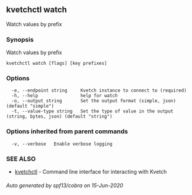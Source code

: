 ## kvetchctl watch

Watch values by prefix

### Synopsis

Watch values by prefix

```
kvetchctl watch [flags] [key prefixes]
```

### Options

```
  -e, --endpoint string     Kvetch instance to connect to (required)
  -h, --help                help for watch
  -o, --output string       Set the output format (simple, json) (default "simple")
  -t, --value-type string   Set the type of value in the output (string, bytes, json) (default "string")
```

### Options inherited from parent commands

```
  -v, --verbose   Enable verbose logging
```

### SEE ALSO

* [kvetchctl](kvetchctl.md)	 - Command line interface for interacting with Kvetch

###### Auto generated by spf13/cobra on 15-Jun-2020
